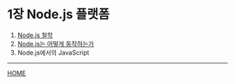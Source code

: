 # 1장 Node.js 플랫폼

1. [Node.js 철학](./01.md)
2. [Node.js는 어떻게 동작하는가](./02.md)
3. Node.js에서의 JavaScript

-----
[HOME](../README.md)

